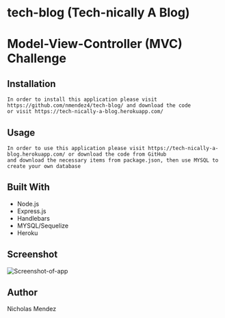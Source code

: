 # tech-blog (Tech-nically A Blog)
# Model-View-Controller (MVC) Challenge

## Installation
```
In order to install this application please visit 
https://github.com/nmendez4/tech-blog/ and download the code
or visit https://tech-nically-a-blog.herokuapp.com/ 
```

## Usage
```
In order to use this application please visit https://tech-nically-a-blog.herokuapp.com/ or download the code from GitHub 
and download the necessary items from package.json, then use MYSQL to create your own database
```

## Built With
* Node.js
* Express.js
* Handlebars
* MYSQL/Sequelize
* Heroku

## Screenshot
![Screenshot-of-app](/public/images/tech-blog.png)

## Author
Nicholas Mendez
